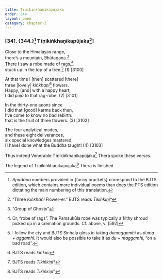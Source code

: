 ```yaml
---
title: Tīṇikiṅkhaṇikapūjaka
order: 344
layout: poem
category: chapter-3
---
```


### \[341. {344.}[^1] Tīṇikiṅkhaṇikapūjaka[^2]\]

Close to the Himalayan range,  
there’s a mountain, Bhūtagaṇa.[^3]  
There I saw a robe made of rags,[^4]  
stuck up in the top of a tree.[^5] (1) \[3100\]

At that time I \[then\] scattered \[there\]  
three \[lovely\] *kiṅkhaṇi*[^6] flowers.  
Happy, \[and\] with a happy heart,  
I did *pūjā* to that rag-robe. (2) \[3101\]

In the thirty-one aeons since  
I did that \[good\] karma back then,  
I’ve come to know no bad rebirth:  
that is the fruit of three flowers. (3) \[3102\]

The four analytical modes,  
and these eight deliverances,  
six special knowledges mastered,  
\[I have\] done what the Buddha taught! (4) \[3103\]

Thus indeed Venerable Tīṇikiṅkhaṇikapūjaka[^7] Thera spoke these verses.

The legend of Tīṇikiṅkhaṇikapūjaka[^8] Thera is finished.

[^1]: *Apadāna* numbers provided in {fancy brackets} correspond to the BJTS edition, which contains more individual poems than does the PTS edition dictating the main numbering of this translation.

[^2]: “Three *Kiṅkhaṇi* Flower-er.” BJTS reads *Tikiṅkiṇi°*

[^3]: “Group of Ghosts”

[^4]: Or, “robe of rags”. The Pamsukūla robe was typically a filthy shroud picked up in a cremation grounds. Cf. above, v. \[592\]

[^5]: I follow the cty and BJTS Sinhala gloss in taking *dumaggamhi* as *duma* + *aggamhi*. It would also be possible to take it as *du* + *maggamhi*, “on a bad road”.

[^6]: BJTS reads *kiṅkiṇi*

[^7]: BJTS reads *Tikiṅkiṇi°*

[^8]: BJTS reads *Tikiṅkiṇi°*
